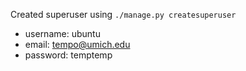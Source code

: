 Created superuser using `./manage.py createsuperuser`
* username: ubuntu
* email: tempo@umich.edu
* password: temptemp

